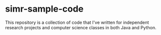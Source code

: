 # simr-sample-code
This repository is a collection of code that I've written for independent research projects and computer science classes in both Java and Python.
